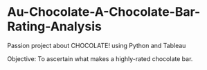 # Au-Chocolate-A-Chocolate-Bar-Rating-Analysis

Passion project about CHOCOLATE! using Python and Tableau

Objective: To ascertain what makes a highly-rated chocolate bar.

